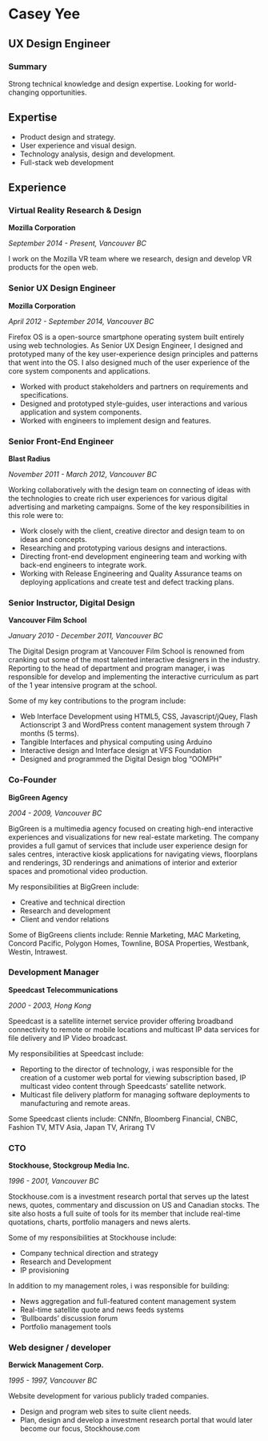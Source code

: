 # Casey Yee

## UX Design Engineer

### Summary

Strong technical knowledge and design expertise.  Looking for world-changing opportunities.

## Expertise

* Product design and strategy.
* User experience and visual design.
* Technology analysis, design and development.
* Full-stack web development

## Experience

### Virtual Reality Research & Design

**Mozilla Corporation**

*September 2014 - Present, Vancouver BC*

I work on the Mozilla VR team where we research, design and develop VR products for the open web.

### Senior UX Design Engineer

**Mozilla Corporation**

*April 2012 - September 2014, Vancouver BC*

Firefox OS is a open-source smartphone operating system built entirely using web technologies.   As Senior UX Design Engineer, I designed and prototyped many of the key user-experience design principles and patterns that went into the OS.    I also designed much of the user experience of the core system components and applications.

- Worked with product stakeholders and partners on requirements and specifications.
- Designed and prototyped style-guides, user interactions and various application and system components.
- Worked with engineers to implement design and features.

### Senior Front-End Engineer

**Blast Radius**

*November 2011 - March 2012, Vancouver BC*

Working collaboratively with the design team on connecting of ideas with the technologies to create rich user experiences for various digital advertising and marketing campaigns. Some of the key responsibilities in this role were to:

- Work closely with the client, creative director and design team to on ideas and concepts.
- Researching and prototyping various designs and interactions.
- Directing front-end development engineering team and working with back-end engineers to integrate work.
- Working with Release Engineering and Quality Assurance teams on deploying applications and  create test and defect tracking plans.

### Senior Instructor, Digital Design

**Vancouver Film School**

*January 2010 - December 2011, Vancouver BC*

The Digital Design program at Vancouver Film School is renowned from cranking out some of the most talented interactive designers in the industry. Reporting to the head of department and program manager, i was responsible for develop and implementing the interactive curriculum as part of the 1 year intensive program at the school.

Some of my key contributions to the program include:

- Web Interface Development using HTML5, CSS, Javascript/jQuey, Flash Actionscript 3 and WordPress content management system through 7 months (5 terms).
- Tangible Interfaces and physical computing using Arduino
- Interactive design and Interface design at VFS Foundation
- Designed and programmed the Digital Design blog “OOMPH”

### Co-Founder

**BigGreen Agency**

*2004 - 2009, Vancouver BC*

BigGreen is a multimedia agency focused on creating high-end interactive experiences and visualizations for new real-estate marketing. The company provides a full gamut of services that include user experience design for sales centres, interactive kiosk applications for navigating views, floorplans and renderings, 3D renderings and animations of interior and exterior spaces and promotional video production.

My responsibilities at BigGreen include:

- Creative and technical direction
- Research and development
- Client and vendor relations

Some of BigGreens clients include: Rennie Marketing, MAC Marketing, Concord Pacific, Polygon Homes, Townline, BOSA Properties, Westbank, Westin, Intrawest.

### Development Manager

**Speedcast Telecommunications**

*2000 - 2003, Hong Kong*

Speedcast is a satellite internet service provider offering broadband connectivity to remote or mobile locations and multicast IP data services for file delivery and IP Video broadcast.

My responsibilities at Speedcast include:

- Reporting to the director of technology, i was responsible for the creation of a customer web portal for viewing subscription based, IP multicast video content through Speedcasts’ satellite network.
- Multicast file delivery platform for managing software deployments to manufacturing and remote areas.

Some Speedcast clients include: CNNfn, Bloomberg Financial, CNBC, Fashion TV, MTV Asia, Japan TV, Arirang TV

### CTO

**Stockhouse, Stockgroup Media Inc.**

*1996 - 2001, Vancouver BC*

Stockhouse.com is a investment research portal that serves up the latest news, quotes, commentary and discussion on US and Canadian stocks. The site also hosts a full suite of tools for its member that include real-time quotations, charts, portfolio managers and news alerts.

Some of my responsibilities at Stockhouse include:

- Company technical direction and strategy
- Research and Development
- IP provisioning

In addition to my management roles, i was responsible for building:

- News aggregation and full-featured content management system
- Real-time satellite quote and news feeds systems
- ‘Bullboards’ discussion forum
- Portfolio management tools

### Web designer / developer

**Berwick Management Corp.**

*1995 - 1997, Vancouver BC*

Website development for various publicly traded companies.

- Design and program web sites to suite client needs.
- Plan, design and develop a investment research portal that would later become our focus, Stockhouse.com